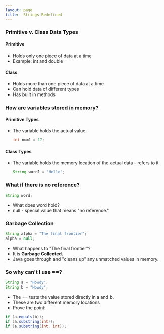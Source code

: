 ```yaml
---
layout: page 
title:  Strings Redefined
--- 
```



### Primitive v. Class Data Types

#### Primitive

- Holds only one piece of data at a time
- Example: int and double

#### Class

- Holds more than one piece of data at a time
- Can hold data of different types
- Has built in methods



### How are variables stored in memory?

#### Primitive Types

- The variable holds the actual value.

  ```java
  int num1 = 17;
  ```

#### Class Types

- The variable holds the memory location of the actual data - refers to it

  ```java
  String word1 = "Hello";
  ```



### What if there is no reference?

```java
String word;
```

- What does word hold?
- null - special value that means "no reference."



### Garbage Collection

```java
String alpha = "The final frontier";
alpha = null;
```

- What happens to "The final frontier"?
- It is **Garbage Collected.**
- Java goes through and "cleans up" any unmatched values in memory.



### So why can't I use ==?

```java
String a = "Howdy";
String b = "Howdy";
```

- The == tests the value stored directly in a and b.
- These are two different memory locations
- Prove the point:

```java
if (a.equals(b));
if (a.substring(int));
if (a.substring(int, int));
```

